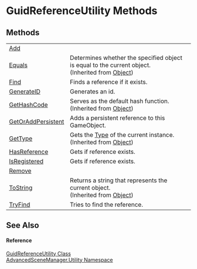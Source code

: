 # GuidReferenceUtility Methods




## Methods
<table>
<tr>
<td><a href="M_AdvancedSceneManager_Utility_GuidReferenceUtility_Add.md">Add</a></td>
<td> </td></tr>
<tr>
<td><a href="https://learn.microsoft.com/dotnet/api/system.object.equals#system-object-equals(system-object)" target="_blank" rel="noopener noreferrer">Equals</a></td>
<td>Determines whether the specified object is equal to the current object.<br />(Inherited from <a href="https://learn.microsoft.com/dotnet/api/system.object" target="_blank" rel="noopener noreferrer">Object</a>)</td></tr>
<tr>
<td><a href="M_AdvancedSceneManager_Utility_GuidReferenceUtility_Find.md">Find</a></td>
<td>Finds a reference if it exists.</td></tr>
<tr>
<td><a href="M_AdvancedSceneManager_Utility_GuidReferenceUtility_GenerateID.md">GenerateID</a></td>
<td>Generates an id.</td></tr>
<tr>
<td><a href="https://learn.microsoft.com/dotnet/api/system.object.gethashcode" target="_blank" rel="noopener noreferrer">GetHashCode</a></td>
<td>Serves as the default hash function.<br />(Inherited from <a href="https://learn.microsoft.com/dotnet/api/system.object" target="_blank" rel="noopener noreferrer">Object</a>)</td></tr>
<tr>
<td><a href="M_AdvancedSceneManager_Utility_GuidReferenceUtility_GetOrAddPersistent.md">GetOrAddPersistent</a></td>
<td>Adds a persistent reference to this GameObject.</td></tr>
<tr>
<td><a href="https://learn.microsoft.com/dotnet/api/system.object.gettype" target="_blank" rel="noopener noreferrer">GetType</a></td>
<td>Gets the <a href="https://learn.microsoft.com/dotnet/api/system.type" target="_blank" rel="noopener noreferrer">Type</a> of the current instance.<br />(Inherited from <a href="https://learn.microsoft.com/dotnet/api/system.object" target="_blank" rel="noopener noreferrer">Object</a>)</td></tr>
<tr>
<td><a href="M_AdvancedSceneManager_Utility_GuidReferenceUtility_HasReference.md">HasReference</a></td>
<td>Gets if reference exists.</td></tr>
<tr>
<td><a href="M_AdvancedSceneManager_Utility_GuidReferenceUtility_IsRegistered.md">IsRegistered</a></td>
<td>Gets if reference exists.</td></tr>
<tr>
<td><a href="M_AdvancedSceneManager_Utility_GuidReferenceUtility_Remove.md">Remove</a></td>
<td> </td></tr>
<tr>
<td><a href="https://learn.microsoft.com/dotnet/api/system.object.tostring" target="_blank" rel="noopener noreferrer">ToString</a></td>
<td>Returns a string that represents the current object.<br />(Inherited from <a href="https://learn.microsoft.com/dotnet/api/system.object" target="_blank" rel="noopener noreferrer">Object</a>)</td></tr>
<tr>
<td><a href="M_AdvancedSceneManager_Utility_GuidReferenceUtility_TryFind.md">TryFind</a></td>
<td>Tries to find the reference.</td></tr>
</table>

## See Also


#### Reference
<a href="T_AdvancedSceneManager_Utility_GuidReferenceUtility.md">GuidReferenceUtility Class</a>  
<a href="N_AdvancedSceneManager_Utility.md">AdvancedSceneManager.Utility Namespace</a>  
